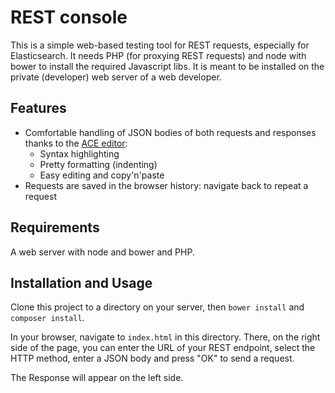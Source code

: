 REST console
============

This is a simple web-based testing tool for REST requests, especially
for Elasticsearch. It needs PHP (for proxying REST requests) and node
with bower to install the required Javascript libs. It is meant to be
installed on the private (developer) web server of a web developer.

Features
--------
- Comfortable handling of JSON bodies of both requests and responses
  thanks to the [ACE editor](https://ace.c9.io):
    - Syntax highlighting
    - Pretty formatting (indenting)
    - Easy editing and copy'n'paste
- Requests are saved in the browser history: navigate back to repeat
a request

Requirements
------------

A web server with node and bower and PHP.
 
Installation and Usage
----------------------

Clone this project to a directory on your server, then `bower install`
and `composer install`.

In your browser, navigate to `index.html` in this directory. There, 
on the right side of the page, you
can enter the URL of your REST endpoint, select the HTTP method,
enter a JSON body and press "OK" to send a request.

The Response will appear on the left side.





